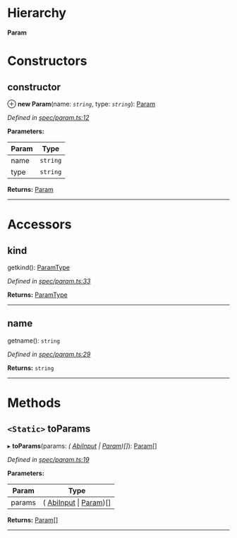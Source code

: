 

# Hierarchy

**Param**

# Constructors

<a id="constructor"></a>

##  constructor

⊕ **new Param**(name: *`string`*, type: *`string`*): [Param](_spec_param_.param.md)

*Defined in [spec/param.ts:12](https://github.com/paritytech/js-libs/blob/90978f6/packages/abi/src/spec/param.ts#L12)*

**Parameters:**

| Param | Type |
| ------ | ------ |
| name | `string` |
| type | `string` |

**Returns:** [Param](_spec_param_.param.md)

___

# Accessors

<a id="kind"></a>

##  kind

getkind(): [ParamType](_spec_paramtype_paramtype_.paramtype.md)

*Defined in [spec/param.ts:33](https://github.com/paritytech/js-libs/blob/90978f6/packages/abi/src/spec/param.ts#L33)*

**Returns:** [ParamType](_spec_paramtype_paramtype_.paramtype.md)

___
<a id="name"></a>

##  name

getname(): `string`

*Defined in [spec/param.ts:29](https://github.com/paritytech/js-libs/blob/90978f6/packages/abi/src/spec/param.ts#L29)*

**Returns:** `string`

___

# Methods

<a id="toparams"></a>

## `<Static>` toParams

▸ **toParams**(params: *( [AbiInput](../interfaces/_types_.abiinput.md) &#124; [Param](_spec_param_.param.md))[]*): [Param](_spec_param_.param.md)[]

*Defined in [spec/param.ts:19](https://github.com/paritytech/js-libs/blob/90978f6/packages/abi/src/spec/param.ts#L19)*

**Parameters:**

| Param | Type |
| ------ | ------ |
| params | ( [AbiInput](../interfaces/_types_.abiinput.md) &#124; [Param](_spec_param_.param.md))[] |

**Returns:** [Param](_spec_param_.param.md)[]

___

